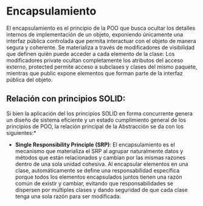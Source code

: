 # Encapsulamiento 

El encapsulamiento es el principio de la POO que busca ocultar los detalles internos de implementación de un objeto, exponiendo únicamente una interfaz pública controlada que permita interactuar con el objeto de manera segura y coherente. Se materializa a través de modificadores de visibilidad que definen quién puede acceder a cada elemento de la clase: Los modificadores private ocultan completamente los atributos del acceso externo, protected permite acceso a subclases y clases del mismo paquete, mientras que public expone elementos que forman parte de la interfaz pública del objeto.

## Relación con principios SOLID:

Si bien la aplicación del los principios SOLID en forma concurrente genera un diseño de sistema eficiente y un estado cumplimiento general de los principios de POO, la relación principal de la Abstracción se da con los siguientes:*

+ **Single Responsibility Principle (SRP)**: El encapsulamiento es el mecanismo que materializa el SRP al agrupar naturalmente datos y métodos que están relacionados y cambian por las mismas razones dentro de una sola unidad cohesiva. Al encapsular elementos en una clase, automáticamente se define una responsabilidad específica porque todos los elementos encapsulados juntos tienen una razón común de existir y cambiar, evitando que responsabilidades se dispersen por múltiples clases y dando seguridad de que cada clase tenga una sola razón para ser modificada.
